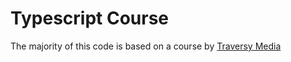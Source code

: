 # Typescript Course
The majority of this code is based on a course by [Traversy Media](https://youtu.be/BCg4U1FzODs)
